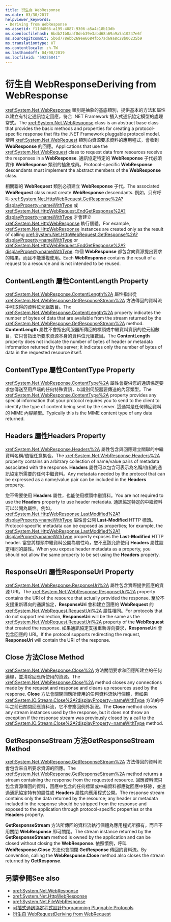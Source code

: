 ```yaml
---
title: 衍生自 WebResponse
ms.date: 03/30/2017
helpviewer_keywords:
- Deriving from WebResponse
ms.assetid: f11d4866-a199-4087-9306-a5a4c18b13db
ms.openlocfilehash: 6bdb21b8aaf8deb39e3abd68a69a9a5a10247e6f
ms.sourcegitcommit: 5b6d778ebb269ee6684fb57ad69a8c28b06235b9
ms.translationtype: HT
ms.contentlocale: zh-TW
ms.lasthandoff: 04/08/2019
ms.locfileid: "59226041"
---
```

# <a name="deriving-from-webresponse"></a><span data-ttu-id="ce2da-102">衍生自 WebResponse</span><span class="sxs-lookup"><span data-stu-id="ce2da-102">Deriving from WebResponse</span></span>
<span data-ttu-id="ce2da-103"><xref:System.Net.WebResponse> 類別是抽象的基底類別，提供基本的方法和屬性以建立有特定通訊協定回應，符合 .NET Framework 插入式通訊協定模型的處理常式。</span><span class="sxs-lookup"><span data-stu-id="ce2da-103">The <xref:System.Net.WebResponse> class is an abstract base class that provides the basic methods and properties for creating a protocol-specific response that fits the .NET Framework pluggable protocol model.</span></span> <span data-ttu-id="ce2da-104">使用 <xref:System.Net.WebRequest> 類別向資源要求資料的應用程式，會收到 **WebResponse** 的回應。</span><span class="sxs-lookup"><span data-stu-id="ce2da-104">Applications that use the <xref:System.Net.WebRequest> class to request data from resources receive the responses in a **WebResponse**.</span></span> <span data-ttu-id="ce2da-105">通訊協定特定的 **WebResponse** 子代必須實作 **WebResponse** 類別的抽象成員。</span><span class="sxs-lookup"><span data-stu-id="ce2da-105">Protocol-specific **WebResponse** descendants must implement the abstract members of the **WebResponse** class.</span></span>  
  
 <span data-ttu-id="ce2da-106">相關聯的 **WebRequest** 類別必須建立 **WebResponse** 子代。</span><span class="sxs-lookup"><span data-stu-id="ce2da-106">The associated **WebRequest** class must create **WebResponse** descendants.</span></span> <span data-ttu-id="ce2da-107">例如，只有呼叫 <xref:System.Net.HttpWebRequest.GetResponse%2A?displayProperty=nameWithType> 或 <xref:System.Net.HttpWebRequest.EndGetResponse%2A?displayProperty=nameWithType> 才會建立 <xref:System.Net.HttpWebResponse> 執行個體。</span><span class="sxs-lookup"><span data-stu-id="ce2da-107">For example, <xref:System.Net.HttpWebResponse> instances are created only as the result of calling <xref:System.Net.HttpWebRequest.GetResponse%2A?displayProperty=nameWithType> or <xref:System.Net.HttpWebRequest.EndGetResponse%2A?displayProperty=nameWithType>.</span></span> <span data-ttu-id="ce2da-108">每個 **WebResponse** 都包含向資源提出要求的結果，而且不能重複使用。</span><span class="sxs-lookup"><span data-stu-id="ce2da-108">Each **WebResponse** contains the result of a request to a resource and is not intended to be reused.</span></span>  
  
## <a name="contentlength-property"></a><span data-ttu-id="ce2da-109">ContentLength 屬性</span><span class="sxs-lookup"><span data-stu-id="ce2da-109">ContentLength Property</span></span>  
 <span data-ttu-id="ce2da-110"><xref:System.Net.WebResponse.ContentLength%2A> 屬性指出從 <xref:System.Net.WebResponse.GetResponseStream%2A> 方法傳回的資料流中可取得的資料位元組數目。</span><span class="sxs-lookup"><span data-stu-id="ce2da-110">The <xref:System.Net.WebResponse.ContentLength%2A> property indicates the number of bytes of data that are available from the stream returned by the <xref:System.Net.WebResponse.GetResponseStream%2A> method.</span></span> <span data-ttu-id="ce2da-111">**ContentLength** 屬性不會指出伺服器所傳回的標頭或中繼資料資訊的位元組數目，它只會指出所要求資源本身的資料位元組數目。</span><span class="sxs-lookup"><span data-stu-id="ce2da-111">The **ContentLength** property does not indicate the number of bytes of header or metadata information returned by the server; it indicates only the number of bytes of data in the requested resource itself.</span></span>  
  
## <a name="contenttype-property"></a><span data-ttu-id="ce2da-112">ContentType 屬性</span><span class="sxs-lookup"><span data-stu-id="ce2da-112">ContentType Property</span></span>  
 <span data-ttu-id="ce2da-113"><xref:System.Net.WebResponse.ContentType%2A> 屬性會提供您的通訊協定要求您傳送至用戶端的任何特殊資訊，以識別伺服器要傳送的內容類型。</span><span class="sxs-lookup"><span data-stu-id="ce2da-113">The <xref:System.Net.WebResponse.ContentType%2A> property provides any special information that your protocol requires you to send to the client to identify the type of content being sent by the server.</span></span> <span data-ttu-id="ce2da-114">這通常是任何傳回資料的 MIME 內容類型。</span><span class="sxs-lookup"><span data-stu-id="ce2da-114">Typically this is the MIME content type of any data returned.</span></span>  
  
## <a name="headers-property"></a><span data-ttu-id="ce2da-115">Headers 屬性</span><span class="sxs-lookup"><span data-stu-id="ce2da-115">Headers Property</span></span>  
 <span data-ttu-id="ce2da-116"><xref:System.Net.WebResponse.Headers%2A> 屬性包含與回應建立關聯的中繼資料名稱/值組任意集合。</span><span class="sxs-lookup"><span data-stu-id="ce2da-116">The <xref:System.Net.WebResponse.Headers%2A> property contains an arbitrary collection of name/value pairs of metadata associated with the response.</span></span> <span data-ttu-id="ce2da-117">**Headers** 屬性可以包含可表示為名稱/值組的通訊協定所需要的任何中繼資料。</span><span class="sxs-lookup"><span data-stu-id="ce2da-117">Any metadata needed by the protocol that can be expressed as a name/value pair can be included in the **Headers** property.</span></span>  
  
 <span data-ttu-id="ce2da-118">您不需要使用 **Headers** 屬性，也能使用標頭中繼資料。</span><span class="sxs-lookup"><span data-stu-id="ce2da-118">You are not required to use the **Headers** property to use header metadata.</span></span> <span data-ttu-id="ce2da-119">通訊協定特定的中繼資料可以公開為屬性。例如，<xref:System.Net.HttpWebResponse.LastModified%2A?displayProperty=nameWithType> 屬性會公開 **Last-Modified** HTTP 標頭。</span><span class="sxs-lookup"><span data-stu-id="ce2da-119">Protocol-specific metadata can be exposed as properties; for example, the <xref:System.Net.HttpWebResponse.LastModified%2A?displayProperty=nameWithType> property exposes the **Last-Modified** HTTP header.</span></span> <span data-ttu-id="ce2da-120">當您將標頭中繼資料公開為屬性時，您不應該允許使用 **Headers** 屬性設定相同的屬性。</span><span class="sxs-lookup"><span data-stu-id="ce2da-120">When you expose header metadata as a property, you should not allow the same property to be set using the **Headers** property.</span></span>  
  
## <a name="responseuri-property"></a><span data-ttu-id="ce2da-121">ResponseUri 屬性</span><span class="sxs-lookup"><span data-stu-id="ce2da-121">ResponseUri Property</span></span>  
 <span data-ttu-id="ce2da-122"><xref:System.Net.WebResponse.ResponseUri%2A> 屬性包含實際提供回應的資源 URI。</span><span class="sxs-lookup"><span data-stu-id="ce2da-122">The <xref:System.Net.WebResponse.ResponseUri%2A> property contains the URI of the resource that actually provided the response.</span></span> <span data-ttu-id="ce2da-123">至於不支援重新導向的通訊協定，**ResponseUri** 會和建立回應的 **WebRequest** 的 <xref:System.Net.WebRequest.RequestUri%2A> 屬性相同。</span><span class="sxs-lookup"><span data-stu-id="ce2da-123">For protocols that do not support redirection, **ResponseUri** will be the same as the <xref:System.Net.WebRequest.RequestUri%2A> property of the **WebRequest** that created the response.</span></span> <span data-ttu-id="ce2da-124">如果通訊協定支援重新導向要求，**ResponseUri** 會包含回應的 URI。</span><span class="sxs-lookup"><span data-stu-id="ce2da-124">If the protocol supports redirecting the request, **ResponseUri** will contain the URI of the response.</span></span>  
  
## <a name="close-method"></a><span data-ttu-id="ce2da-125">Close 方法</span><span class="sxs-lookup"><span data-stu-id="ce2da-125">Close Method</span></span>  
 <span data-ttu-id="ce2da-126"><xref:System.Net.WebResponse.Close%2A> 方法關閉要求和回應所建立的任何連線，並清除回應所使用的資源。</span><span class="sxs-lookup"><span data-stu-id="ce2da-126">The <xref:System.Net.WebResponse.Close%2A> method closes any connections made by the request and response and cleans up resources used by the response.</span></span> <span data-ttu-id="ce2da-127">**Close** 方法會關閉回應所使用的任何資料流執行個體，但如果 <xref:System.IO.Stream.Close%2A?displayProperty=nameWithType> 方法的呼叫之前已關閉回應資料流，它不會擲回例外狀況。</span><span class="sxs-lookup"><span data-stu-id="ce2da-127">The **Close** method closes any stream instances used by the response, but it does not throw an exception if the response stream was previously closed by a call to the <xref:System.IO.Stream.Close%2A?displayProperty=nameWithType> method.</span></span>  
  
## <a name="getresponsestream-method"></a><span data-ttu-id="ce2da-128">GetResponseStream 方法</span><span class="sxs-lookup"><span data-stu-id="ce2da-128">GetResponseStream Method</span></span>  
 <span data-ttu-id="ce2da-129"><xref:System.Net.WebResponse.GetResponseStream%2A> 方法傳回的資料流會包含來自所要求資源的回應。</span><span class="sxs-lookup"><span data-stu-id="ce2da-129">The <xref:System.Net.WebResponse.GetResponseStream%2A> method returns a stream containing the response from the requested resource.</span></span> <span data-ttu-id="ce2da-130">回應資料流只包含資源傳回的資料，回應中包含的任何標頭或中繼資料都應從回應中移除，並透過通訊協定特有的屬性或 **Headers** 屬性向應用程式公開。</span><span class="sxs-lookup"><span data-stu-id="ce2da-130">The response stream contains only the data returned by the resource; any header or metadata included in the response should be stripped from the response and exposed to the application through protocol-specific properties or the **Headers** property.</span></span>  
  
 <span data-ttu-id="ce2da-131">**GetResponseStream** 方法所傳回的資料流執行個體為應用程式所擁有，而且不用關閉 **WebResponse** 即可關閉。</span><span class="sxs-lookup"><span data-stu-id="ce2da-131">The stream instance returned by the **GetResponseStream** method is owned by the application and can be closed without closing the **WebResponse**.</span></span> <span data-ttu-id="ce2da-132">依照慣例，呼叫 **WebResponse.Close** 方法也會關閉 **GetResponse** 傳回的資料流。</span><span class="sxs-lookup"><span data-stu-id="ce2da-132">By convention, calling the **WebResponse.Close** method also closes the stream returned by **GetResponse**.</span></span>  
  
## <a name="see-also"></a><span data-ttu-id="ce2da-133">另請參閱</span><span class="sxs-lookup"><span data-stu-id="ce2da-133">See also</span></span>

- <xref:System.Net.WebResponse>
- <xref:System.Net.HttpWebResponse>
- <xref:System.Net.FileWebResponse>
- [<span data-ttu-id="ce2da-134">可插式通訊協定程式設計</span><span class="sxs-lookup"><span data-stu-id="ce2da-134">Programming Pluggable Protocols</span></span>](../../../docs/framework/network-programming/programming-pluggable-protocols.md)
- [<span data-ttu-id="ce2da-135">衍生自 WebRequest</span><span class="sxs-lookup"><span data-stu-id="ce2da-135">Deriving from WebRequest</span></span>](../../../docs/framework/network-programming/deriving-from-webrequest.md)
